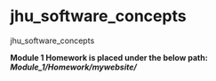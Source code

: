 # jhu_software_concepts
jhu_software_concepts

**Module 1 Homework is placed under the below path:**
**_Module_1/Homework/mywebsite/_**

